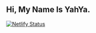 ## Hi, My Name Is YahYa.

[![Netlify Status](https://api.netlify.com/api/v1/badges/1534a1e9-fd85-4061-8eca-c09edb1f32a5/deploy-status)](https://app.netlify.com/sites/unsplash-images-view/deploys)
